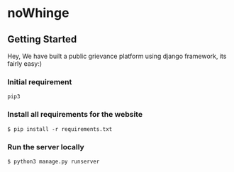 # noWhinge
## Getting Started
Hey,
We have built a public grievance platform using django framework, its fairly easy:)

### Initial requirement 
``pip3``

### Install all requirements for the website

```$ pip install -r requirements.txt```


### Run the server locally

```$ python3 manage.py runserver```
